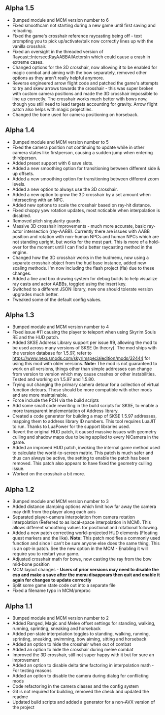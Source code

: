 ## Alpha 1.5
* Bumped module and MCM version number to 6
* Fixed smoothcam not starting during a new game until first saving and reloading.
* Fixed the game's crosshair reference raycasting being off - text prompting you to pick up/activate/talk now correctly lines up with the vanilla crosshair.
* Fixed an oversight in the threaded version of Raycast::IntersectRayAABBAllActorsIn which could cause a crash in extreme cases.
* Changed options for the 3D crosshair, now allowing it to be enabled for magic combat and aiming with the bow separately, removed other options as they aren't really helpful anymore.
* Reverse engineered arrow flight code and patched the game's attempts to try and skew arrows towards the crosshair - this was super broken with custom camera positions and made the 3D crosshair impossible to line up correctly. The crosshair works much better with bows now, though you still need to lead targets accounting for gravity. Arrow flight patch also helps with magic projectiles.
* Changed the bone used for camera positioning on horseback.

## Alpha 1.4
* Bumped module and MCM version number to 5
* Fixed the camera position not continuing to update while in other camera states like firstperson, causing a sudden jump when entering thirdperson.
* Added preset support with 6 save slots.
* Added a new smoothing option for transitioning between different side & up offsets.
* Added a new smoothing option for transitioning between different zoom levels.
* Added a new option to always use the 3D crosshair.
* Added a new option to grow the 3D crosshair by a set amount when intersecting with an NPC.
* Added new options to scale the crosshair based on ray-hit distance.
* Fixed choppy yaw rotation updates, most noticable when interpolation is disabled.
* Removed pitch singularity guards.
* Massive 3D crosshair improvements - much more accurate, basic ray-actor intersection (ray-AABB). Currently there are issues with AABB position and rotation with non-human NPCs and human NPCs which are not standing upright, but works for the most part. This is more of a hold-over for the moment until I can find a better raycasting method in the engine.
* Changed how the 3D crosshair works in the hudmenu, now using a separate crosshair object from the hud base instance, added new scaling methods. I'm now including the flash project (fla) due to these changes.
* Added a line and box drawing system for debug builds to help visualize ray casts and actor AABBs, toggled using the insert key.
* Switched to a different JSON library, new one should tolerate version upgrades much better.
* Tweaked some of the default config values.

## Alpha 1.3
* Bumped module and MCM version number to 4
* Fixed issue #11 causing the player to teleport when using Skyrim Souls RE and the HUD patch.
* Added SKSE Address Library support per issue #9, allowing the mod to be used across many versions of SKSE (In theory). The mod ships with the version database for 1.5.97, refer to https://www.nexusmods.com/skyrimspecialedition/mods/32444 for using this mod with older versions. **Note:** The mod is not guaranteed to work on all versions, things other than simple addresses can change from version to version which may cause crashes or other instabilities. Tested and working on 1.5.97 and 1.5.80.
* Trying out changing the primary camera detour for a collection of virtual function detours. These should be more compatible with other mods and are more maintainable.
* Force include the PCH via the build scripts
* Add some small code rewriting in the build scripts for SKSE, to enable a more transparent implementation of Address library.
* Created a code generator for building a map of SKSE 1.5.97 addresses, mapping them to address library ID numbers. This tool requires LuaJIT to run. Thanks to LuaPower for the support libraries used.
* Revert the original HUD patch, it caused massive issues with geometry culling and shadow maps due to being applied to every NiCamera in the game.
* Added an improved HUD patch, invoking the internal game method used to calculate the world-to-screen matrix. This patch is much safer and thus can always be active, the setting to enable the patch has been removed. This patch also appears to have fixed the geometry culling issue.
* Worked on the crosshair a bit more.

## Alpha 1.2
* Bumped module and MCM version number to 3
* Added distance clamping options which limit how far away the camera may drift from the player along each axis
* Separated player-camera interpolation from camera rotation interpolation (Referred to as local-space interpolation in MCM). This allows different smoothing values for positional and rotational following.
* Added a new patch correcting world-projected HUD elements (Floating quest markers and the like). **Note:** This patch modifies a commonly used function and since I can't be sure anyone else does the same thing, This is an opt-in patch. See the new option in the MCM - Enabling it will require you to restart your game.
* Adjusted crosshair math for bows, now casting the ray from the bow mid-bone position
* MCM layout changes - **Users of prior versions may need to disable the esp and make a save after the menu disappears then quit and enable it again for changes to update correctly**
* Split some game state code out into a separate file
* Fixed a filename typo in MCM/preproc

## Alpha 1.1
* Bumped module and MCM version number to 2
* Added Ranged, Magic and Melee offset settings for standing, walking, running, sprinting, sneaking and horseback
* Added per-state interpolation toggles to standing, walking, running, sprinting, sneaking, swimming, bow aiming, sitting and horseback
* Added an option to hide the crosshair when out of combat
* Added an option to hide the crosshair during melee combat
* Improved the 3D crosshair, still not super happy with it but for sure an improvement
* Added an option to disable delta time factoring in interpolation math - For testing reasons
* Added an option to disable the camera during dialog for conflicting mods
* Code refactoring in the camera classes and the config system
* Git is not required for building, removed the check and updated the readme
* Updated build scripts and added a generator for a non-AVX version of the project